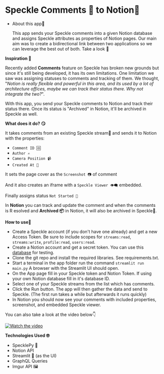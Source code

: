 # **Speckle Comments 💬 to Notion📄**

- About this app🔽
    
    This app sends your Speckle comments into a given Notion database and assigns Speckle attributes as properties of Notion pages. Our main aim was to create a bidirectional link between two applications so we can leverage the best out of both. Take a look 👀
    

****Inspiration 🌹****

Recently added **Comments** feature on Speckle has broken new grounds but since it's still being developed, it has its own limitations. One limitation we saw was assigning statuses to comments and tracking of them. We thought, "*Notion is really flexible and powerful in this area, and its used by a lot of architecture offices, maybe we can track their status there. Why not integrate the two?*".

With this app, you send your Speckle comments to Notion and track their status there. Once its status is "Archived" in Notion, it'll be archived in Speckle as well.

****What does it do? 😏****

It takes comments from an existing Speckle stream🌊 and sends it to Notion with the properties:

- `Comment ID 🆔`
- `Author ✍`
- `Camera Position 📹`
- `Created At 📅`

It sets the page cover as the `Screenshot 📷` of comment

And it also creates an iframe with a `Speckle Viewer 👁‍🗨` embedded.

Finally assigns status `Not Started 🔴`

In **Notion** you can track and update the comment and when the comments is R esolved and **Archived 📦** in Notion, it will also be archived in Speckle🔹.

****How to use🤔****
- Create a Speckle account (if you don't have one already) and get a new Access Token. Be sure to include scopes for `streams:read`, `streams:write`, `profile:read`, `users:read`.
- Create a Notion account and get a secret token. You can use this [database](https://mbgoker.notion.site/mbgoker/26d224183bfc488181a37cd2d74be1bf?v=82cab8b3adbc4589a033c7065f392c80) for testing.
- Clone the git repo and install the required libraries. See requirements.txt.
- Start a terminal in the app folder run the command `streamlit run main.py` A browser with the Streamlit UI should open.
- On the App page fill in your Speckle token and Notion Token. If using your own Notion database fill in it's database ID.
- Select one of your Speckle streams from the list which has comments.
- Click the Run button. The app will then gather the data and send to Speckle. (The first run takes a while but afterwards it runs quickly)
- In Notion you should now see your comments with included properties, screenshot, and embedded Speckle viewer.

You can also take a look at the video below👇

[![Watch the video](https://img.youtube.com/vi/WQoxlD1S3p4/default.jpg)](https://youtu.be/WQoxlD1S3p4)

****Technologies Used 🤓****

- SpecklePy 🐍
- Notion API
- Streamlit 👑 (as the UI)
- GraphQL Queries
- Imgur API 🖼
